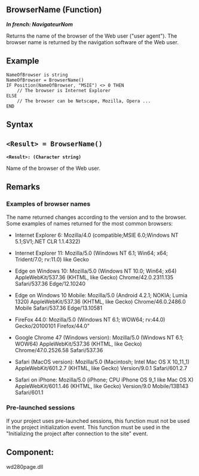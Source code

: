 
## BrowserName (Function)

***In french: NavigateurNom***



<a name="XUse"></a>
<a name="Use"></a>
<a name="description"></a>
Returns the name of the browser of the Web user ("user agent"). The browser name is returned by the navigation software of the Web user.
<a name="Example1"></a>
<a name="sample_code"></a>

## Example


```wl
NameOfBrowser is string
NameOfBrowser = BrowserName()
IF Position(NameOfBrowser, "MSIE") <> 0 THEN
	// The browser is Internet Explorer
ELSE
	// The browser can be Netscape, Mozilla, Opera ...
END
```

<a name="XSYNTAX"></a>
<a name="SYNTAX1"></a>

## Syntax

`<Result> = BrowserName()`
---

**`<Result>: (Character string)`**

Name of the browser of the Web user.  



<a name="NOTE0"></a>
<a name="NOTE0_1"></a>

## Remarks


### Examples of browser names
<a name="examples_browser_names_ELTPARAGRAPHE000031"></a>

The name returned changes according to the version and to the browser. Some examples of names returned for the most common browsers:  

- Internet Explorer 6: Mozilla/4.0 (compatible;MSIE 6.0;Windows NT 5.1;SV1;.NET CLR 1.1.4322)

- Internet Explorer 11: Mozilla/5.0 (Windows NT 6.1; Win64; x64; Trident/7.0; rv:11.0) like Gecko

- Edge on Windows 10: Mozilla/5.0 (Windows NT 10.0; Win64; x64) AppleWebKit/537.36 (KHTML, like Gecko) Chrome/42.0.2311.135 Safari/537.36 Edge/12.10240

- Edge on Windows 10 Mobile: Mozilla/5.0 (Android 4.2.1; NOKIA; Lumia 1320) AppleWebKit/537.36 (KHTML, like Gecko) Chrome/46.0.2486.0 Mobile Safari/537.36 Edge/13.10581

- FireFox 44.0: Mozilla/5.0 (Windows NT 6.1; WOW64; rv:44.0) Gecko/20100101 Firefox/44.0"

- Google Chrome 47 (Windows version): Mozilla/5.0 (Windows NT 6.1; WOW64) AppleWebKit/537.36 (KHTML, like Gecko) Chrome/47.0.2526.58 Safari/537.36

- Safari (MacOS version): Mozilla/5.0 (Macintosh; Intel Mac OS X 10_11_1) AppleWebKit/601.2.7 (KHTML, like Gecko) Version/9.0.1 Safari/601.2.7

- Safari on iPhone: Mozilla/5.0 (iPhone; CPU iPhone OS 9_1 like Mac OS X) AppleWebKit/601.1.46 (KHTML, like Gecko) Version/9.0 Mobile/13B143 Safari/601.1





### Pre-launched sessions
<a name="prelaunched_sessions_ELTPARAGRAPHE000047"></a>

If your project uses pre-launched sessions, this function must not be used in the project initialization event. This function must be used in the "Initializing the project after connection to the site" event. 

<a name="XComponent"></a>

## Component:
wd280page.dll

